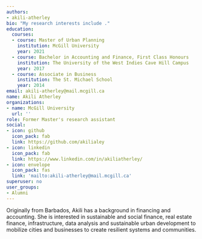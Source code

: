 ```yaml
---
authors: 
- akili-atherley
bio: "My research interests include ."  
education:
  courses:
  - course: Master of Urban Planning
    institution: McGill University
    year: 2021
  - course: Bachelor in Accounting and Finance, First Class Honours
    institution: The University of the West Indies Cave Hill Campus
    year: 2017
  - course: Associate in Business
    institution: The St. Michael School
    year: 2014
email: akili-atherley@mail.mcgill.ca
name: Akili Atherley
organizations:
- name: McGill University
  url: ''
role: Former Master's research assistant
social:
- icon: github
  icon_pack: fab
  link: https://github.com/akilialey 
- icon: linkedin
  icon_pack: fab
  link: https://www.linkedin.com/in/akiliatherley/ 
- icon: envelope
  icon_pack: fas
  link: 'mailto:akili-atherley@mail.mcgill.ca'
superuser: no
user_groups: 
- Alumni
---
```

Originally from Barbados, Akili has a background in financing and accounting. She is interested in sustainable and social finance, real estate finance, infrastructure, data analysis and sustainable urban development to mobilize cities and businesses to create resilient systems and communities. 